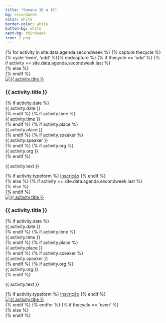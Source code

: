```yaml
---
title: "Semana 10 a 16"
bg: secondweek
color: white
border-color: white
button-bg: white
next-bg: thirdweek
icon: 2.png
---
```


<div class="section-lines section-top section-left"></div>
{% for activity in site.data.agenda.secondweek %}
  {% capture thecycle %}{% cycle 'even', 'odd' %}{% endcapture %}
  {% if thecycle == 'odd' %}
  {% if activity == site.data.agenda.secondweek.last %}
  <div class="activity section-left">
  {% else %}
  <div class="activity section-left section-bottom">
  {% endif %}
    <div class="row activity-info-wrapper valign-wrapper">
      <div class="col m3 activity-img valign">
        <a href="img/{{activity.image}}" data-lightbox="{{activity.image}}" data-title="{{ activity.title }}"> 
          <img  src="img/{{activity.image}}" alt="{{ activity.title }}"> 
        </a>
      </div>
      <div class="col m9 activity-info">
        <h3 class="activity-title"> {{ activity.title }} </h3>
        {% if activity.date %}
        <div class="col s12 activity-date">
          <i class="fa fa-calendar"></i> <span> {{ activity.date }} </span>
        </div>
        {% endif %}
        {% if activity.time %}
        <div class="col s12 activity-time">
          <i class="fa fa-clock-o"></i> <span> {{ activity.time }} </span>
        </div>
        {% endif %}
        {% if activity.place %}
        <div class="col s12 activity-place">
          <i class="fa fa-map-marker"></i> <span> {{ activity.place }} </span>
        </div>
        {% endif %}
        {% if activity.speaker %}
        <div class="col s12 activity-speaker">
          <i class="fa fa-user"></i> <span> {{ activity.speaker }} </span>
        </div>
        {% endif %}
        {% if activity.org %}
        <div class="col s12 activity-org">
          <i class="fa fa-users"></i> <span> {{ activity.org }} </span>
        </div>
        {% endif %}
        <p class="col m12 activity-desc"> {{ activity.text }} </p>
        {% if activity.typeform %}
        <a class="waves-effect waves-light btn" href="{{ activity.typeform }}" target="blank">Inscrição</a>
        {% endif %}
      </div>
    </div>
  </div>
  {% else %}
  {% if activity == site.data.agenda.secondweek.last %}
  <div class="activity section-right">
  {% else %}
  <div class="activity section-right section-bottom">
  {% endif %}
    <div class="row activity-info-wrapper valign-wrapper">
      <div class="col m3 activity-img valign img-mobile">
        <a href="img/{{activity.image}}" data-lightbox="{{activity.image}}-mobile" data-title="{{ activity.title }}"> 
          <img  src="img/{{activity.image}}" alt="{{ activity.title }}">
        </a>
      </div>
      <div class="col m9 activity-info">
        <h3 class="activity-title"> {{ activity.title }} </h3>
        {% if activity.date %}
        <div class="col s12 activity-date">
          <i class="fa fa-calendar"></i> <span> {{ activity.date }} </span>
        </div>
        {% endif %}
        {% if activity.time %}
        <div class="col s12 activity-time">
          <i class="fa fa-clock-o"></i> <span> {{ activity.time }} </span>
        </div>
        {% endif %}
        {% if activity.place %}
        <div class="col s12 activity-place">
          <i class="fa fa-map-marker"></i> <span> {{ activity.place }} </span>
        </div>
        {% endif %}
        {% if activity.speaker %}
        <div class="col s12 activity-speaker">
          <i class="fa fa-user"></i> <span> {{ activity.speaker }} </span>
        </div>
        {% endif %}
        {% if activity.org %}
        <div class="col s12 activity-org">
          <i class="fa fa-users"></i> <span> {{ activity.org }} </span>
        </div>
        {% endif %}
        <p class="col m12 activity-desc"> {{ activity.text }} </p>
        {% if activity.typeform %}
        <a class="waves-effect waves-light btn" href="{{ activity.typeform }}" target="blank">Inscrição</a>
        {% endif %}
      </div>
      <div class="col m3 activity-img valign img-desktop">
        <a href="img/{{activity.image}}" data-lightbox="{{activity.image}}" data-title="{{ activity.title }}"> 
          <img  src="img/{{activity.image}}" alt="{{ activity.title }}">
        </a>
      </div>
    </div>
  </div>
  {% endif %}
{% endfor %}
{% if thecycle == 'even' %}
<div class="section-lines section-bottom section-left"></div>
  {% else %}
<div class="section-lines section-bottom section-right"></div>
{% endif %}